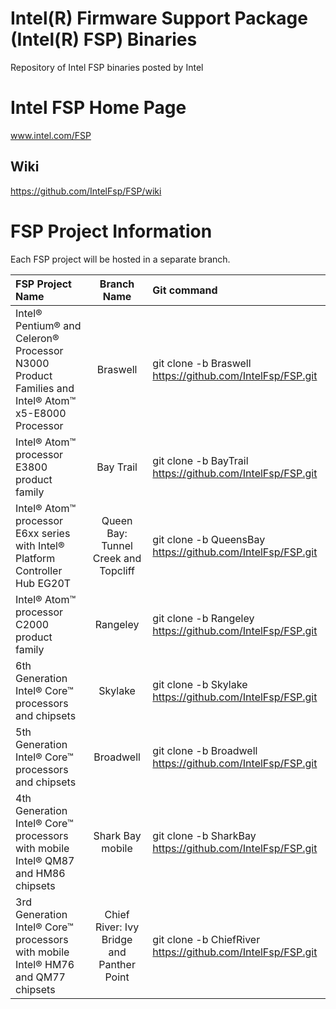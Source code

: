# Intel(R) Firmware Support Package (Intel(R) FSP) Binaries
Repository of Intel FSP binaries posted by Intel

# Intel FSP Home Page 
www.intel.com/FSP

## Wiki
https://github.com/IntelFsp/FSP/wiki

# FSP Project Information
Each FSP project will be hosted in a separate branch.

FSP Project Name | Branch Name | Git command
:--------------- | :---------: | :----------
Intel® Pentium® and Celeron® Processor N3000 Product Families and Intel® Atom™ x5-E8000 Processor | Braswell | git clone -b Braswell https://github.com/IntelFsp/FSP.git
Intel® Atom™ processor E3800 product family | Bay Trail | git clone -b BayTrail https://github.com/IntelFsp/FSP.git
Intel® Atom™ processor E6xx series with Intel® Platform Controller Hub EG20T | Queen Bay: Tunnel Creek and Topcliff | git clone -b QueensBay https://github.com/IntelFsp/FSP.git
Intel® Atom™ processor C2000 product family | Rangeley  | git clone -b Rangeley https://github.com/IntelFsp/FSP.git
6th Generation Intel® Core™ processors and chipsets | Skylake  | git clone -b Skylake https://github.com/IntelFsp/FSP.git
5th Generation Intel® Core™ processors and chipsets | Broadwell  | git clone -b Broadwell https://github.com/IntelFsp/FSP.git
4th Generation Intel® Core™ processors with mobile Intel® QM87 and HM86 chipsets | Shark Bay mobile | git clone -b SharkBay https://github.com/IntelFsp/FSP.git
3rd Generation Intel® Core™ processors with mobile Intel® HM76 and QM77 chipsets | Chief River: Ivy Bridge and Panther Point | git clone -b ChiefRiver https://github.com/IntelFsp/FSP.git
